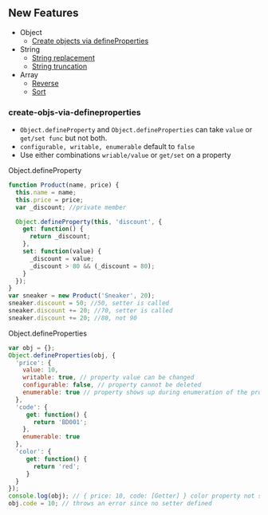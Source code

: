 ## New Features

* Object
  * [Create objects via defineProperties](#create-objs-via-defintproperties)
* String
  * [String replacement](#string-replacement)
  * [String truncation](#string-truncation)
* Array
  * [Reverse](#reverse)
  * [Sort](#sort)

### create-objs-via-defineproperties
  * `Object.defineProperty` and `Object.defineProperties` can take `value` or `get/set func` but not both.
  * `configurable, writable, enumerable` default to `false`
  * Use either combinations `wriable/value` or `get/set` on a property

Object.defineProperty
```js
function Product(name, price) {
  this.name = name;
  this.price = price;
  var _discount; //private member

  Object.defineProperty(this, 'discount', {
    get: function() {
      return _discount;
    },
    set: function(value) {
      _discount = value;
      _discount > 80 && (_discount = 80);
    }
  });
}
var sneaker = new Product('Sneaker', 20);
sneaker.discount = 50; //50, setter is called
sneaker.discount += 20; //70, setter is called
sneaker.discount += 20; //80, not 90
```

Object.defineProperties
```js
var obj = {};
Object.defineProperties(obj, {
  'price': {
    value: 10,
    writable: true, // property value can be changed
    configurable: false, // property cannot be deleted
    enumerable: true // property shows up during enumeration of the properties like 
  },
  'code': {
     get: function() {
       return 'BD001';
    },
    enumerable: true
  },
  'color': {
     get: function() {
       return 'red';
     }  
  }
});
console.log(obj); // { price: 10, code: [Getter] } color property not show up since it is not enumerable
obj.code = 10; // throws an error since no setter defined
```

